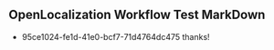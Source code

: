 ## OpenLocalization Workflow Test MarkDown
* 95ce1024-fe1d-41e0-bcf7-71d4764dc475 thanks!

<!--HONumber=Jul16_HO4-->


